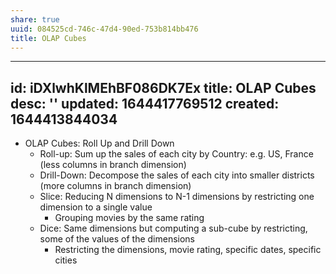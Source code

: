 ```yaml
---
share: true
uuid: 084525cd-746c-47d4-90ed-753b814bb476
title: OLAP Cubes
---
```

---
id: iDXlwhKlMEhBF086DK7Ex
title: OLAP Cubes
desc: ''
updated: 1644417769512
created: 1644413844034
---

* OLAP Cubes: Roll Up and Drill Down
  * Roll-up: Sum up the sales of each city by Country: e.g. US, France (less columns in branch dimension)
  * Drill-Down: Decompose the sales of each city into smaller districts (more columns in branch dimension)
  * Slice: Reducing N dimensions to N-1 dimensions by restricting one dimension to a single value
    * Grouping movies by the same rating
  * Dice: Same dimensions but computing a sub-cube by restricting, some of the values of the dimensions
    * Restricting the dimensions, movie rating, specific dates, specific cities

